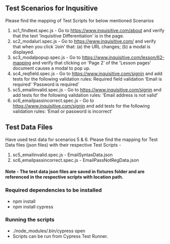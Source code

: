 ## Test Scenarios for Inqusitive
Please find the mapping of Test Scripts for below mentioned Scenarios 
1. sc1_findtext.spec.js - Go to https://www.inquisitive.com/about and verify that the text 'Inquisitive Differentiation' is in the page.
2. sc2_modalurl.spec.js - Go to https://www.inquisitive.com/ and verify that when you click ‘Join’ that: (a) the URL changes; (b) a modal is displayed.
3. sc3_modalpopup.spec.js - Go to https://www.inquisitive.com/lesson/62-mapping and verify that clicking on 'Page 2’ of  the 'Lesson pages’ document causes a modal to pop up. 
4. sc4_reqfield.spec.js  - Go to https://www.inquisitive.com/signin and add tests for the following validation rules:
Required field validation
‘Email is required’
‘Password is required’
5. sc5_emailinvalid.spec.js -  Go to https://www.inquisitive.com/signin and add tests for the following validation rules:
‘Email address is not valid’
6. sc6_emailpassincorrect.spec.js - Go to https://www.inquisitive.com/signin and add tests for the following validation rules:
‘Email or password is incorrect’

## Test Data Files

Have used test data for scenarios 5 & 6. Please find the mapping for Test Data files (json files) with their respective Test Scripts - 
1. sc5_emailinvalid.spec.js - EmailSyntaxData.json
2. sc6_emailpassincorrect.spec.js - EmailPassNotRegData.json

#### Note - The test data json files are saved in fixtures folder and are referenced in the respective scripts with location path.


### Required dependencies to be installed
* npm install 
* npm install cypress

### Running the scripts
* ./node_modules/.bin/cypress open
* Scripts can be run from Cypress Test Runner.
